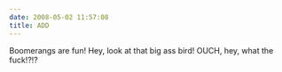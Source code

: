 ```yaml
---
date: 2008-05-02 11:57:08
title: ADD
---
```

Boomerangs are fun!
Hey, look at that big ass bird!
OUCH, hey, what the fuck!?!?
